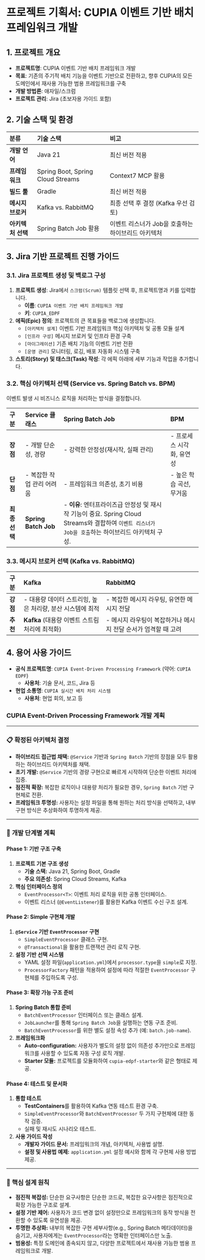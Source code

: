 # 프로젝트 기획서: CUPIA 이벤트 기반 배치 프레임워크 개발

## 1. 프로젝트 개요

* **프로젝트명**: CUPIA 이벤트 기반 배치 프레임워크 개발
* **목표**: 기존의 주기적 배치 기능을 이벤트 기반으로 전환하고, 향후 CUPIA의 모든 도메인에서 재사용 가능한 범용 프레임워크를 구축
* **개발 방법론**: 애자일/스크럼
* **프로젝트 관리**: Jira (초보자용 가이드 포함)

## 2. 기술 스택 및 환경

| 분류 | 기술 스택 | 비고 |
| :--- | :--- | :--- |
| **개발 언어** | Java 21 | 최신 버전 적용 |
| **프레임워크** | Spring Boot, Spring Cloud Streams | Context7 MCP 활용 |
| **빌드 툴** | Gradle | 최신 버전 적용 |
| **메시지 브로커** | Kafka vs. RabbitMQ | 최종 선택 후 결정 (Kafka 우선 검토) |
| **아키텍처 선택** | Spring Batch Job 활용 | 이벤트 리스너가 Job을 호출하는 하이브리드 아키텍처 |

## 3. Jira 기반 프로젝트 진행 가이드

### 3.1. Jira 프로젝트 생성 및 백로그 구성

1.  **프로젝트 생성**: Jira에서 `스크럼(Scrum)` 템플릿 선택 후, 프로젝트명과 키를 입력합니다.
    * **이름**: `CUPIA 이벤트 기반 배치 프레임워크 개발`
    * **키**: `CUPIA_EDPF`
2.  **에픽(Epic) 정의**: 프로젝트의 큰 목표들을 백로그에 생성합니다.
    * `[아키텍처 설계]` 이벤트 기반 프레임워크 핵심 아키텍처 및 공통 모듈 설계
    * `[인프라 구성]` 메시지 브로커 및 인프라 환경 구축
    * `[마이그레이션]` 기존 배치 기능의 이벤트 기반 전환
    * `[운영 관리]` 모니터링, 로깅, 배포 자동화 시스템 구축
3.  **스토리(Story) 및 태스크(Task) 작성**: 각 에픽 아래에 세부 기능과 작업을 추가합니다.

### 3.2. 핵심 아키텍처 선택 (Service vs. Spring Batch vs. BPM)

이벤트 발생 시 비즈니스 로직을 처리하는 방식을 결정합니다.

| 구분 | **Service 클래스** | **Spring Batch Job** | **BPM** |
| :--- | :--- | :--- | :--- |
| **장점** | - 개발 단순성, 경량 | - 강력한 안정성(재시작, 실패 관리) | - 프로세스 시각화, 유연성 |
| **단점** | - 복잡한 작업 관리 어려움 | - 프레임워크 의존성, 초기 비용 | - 높은 학습 곡선, 무거움 |
| **최종 선택** | **Spring Batch Job** | - **이유**: 엔터프라이즈급 안정성 및 재시작 기능이 중요. Spring Cloud Streams와 결합하여 `이벤트 리스너가 Job을 호출`하는 하이브리드 아키텍처 구성. |

### 3.3. 메시지 브로커 선택 (Kafka vs. RabbitMQ)

| 구분 | **Kafka** | **RabbitMQ** |
| :--- | :--- | :--- |
| **강점** | - 대용량 데이터 스트리밍, 높은 처리량, 분산 시스템에 최적 | - 복잡한 메시지 라우팅, 유연한 메시지 전달 |
| **추천** | **Kafka** (대용량 이벤트 스트림 처리에 최적화) | - 메시지 라우팅이 복잡하거나 메시지 전달 순서가 엄격할 때 고려 |

## 4. 용어 사용 가이드

* **공식 프로젝트명**: `CUPIA Event-Driven Processing Framework` (약어: `CUPIA EDPF`)
    * **사용처**: 기술 문서, 코드, Jira 등
* **현업 소통명**: `CUPIA 실시간 배치 처리 시스템`
    * **사용처**: 현업 회의, 보고 등

### **CUPIA Event-Driven Processing Framework 개발 계획**

---

### **📋 확정된 아키텍처 결정**

* **하이브리드 접근법 채택:** `@Service` 기반과 `Spring Batch` 기반의 장점을 모두 활용하는 하이브리드 아키텍처를 채택.
* **초기 개발:** `@Service` 기반의 경량 구현으로 빠르게 시작하여 단순한 이벤트 처리에 집중.
* **점진적 확장:** 복잡한 로직이나 대용량 처리가 필요한 경우, `Spring Batch` 기반 구현체로 전환.
* **프레임워크 투명성:** 사용자는 설정 파일을 통해 원하는 처리 방식을 선택하고, 내부 구현 방식은 추상화하여 투명하게 제공.

---

### **🚀 개발 단계별 계획**

#### **Phase 1: 기반 구조 구축**

1.  **프로젝트 기본 구조 생성**
    * **기술 스택:** Java 21, Spring Boot, Gradle
    * **주요 의존성:** Spring Cloud Streams, Kafka
2.  **핵심 인터페이스 정의**
    * `EventProcessor<T>`: 이벤트 처리 로직을 위한 공통 인터페이스.
    * 이벤트 리스너 (`@EventListener`)를 활용한 Kafka 이벤트 수신 구조 설계.

#### **Phase 2: Simple 구현체 개발**

1.  **`@Service` 기반 `EventProcessor` 구현**
    * `SimpleEventProcessor` 클래스 구현.
    * `@Transactional`을 활용한 트랜잭션 관리 로직 구현.
2.  **설정 기반 선택 시스템**
    * YAML 설정 파일(`application.yml`)에서 `processor.type`을 `simple`로 지정.
    * `ProcessorFactory` 패턴을 적용하여 설정에 따라 적절한 `EventProcessor` 구현체를 주입하도록 구성.

#### **Phase 3: 확장 가능 구조 준비**

1.  **Spring Batch 통합 준비**
    * `BatchEventProcessor` 인터페이스 또는 클래스 설계.
    * `JobLauncher`를 통해 `Spring Batch Job`을 실행하는 연동 구조 준비.
    * `BatchEventProcessor`를 위한 별도 설정 속성 추가 (예: `batch.job-name`).
2.  **프레임워크화**
    * **Auto-configuration:** 사용자가 별도의 설정 없이 의존성 추가만으로 프레임워크를 사용할 수 있도록 자동 구성 로직 개발.
    * **Starter 모듈:** 프로젝트를 모듈화하여 `cupia-edpf-starter`와 같은 형태로 제공.

#### **Phase 4: 테스트 및 문서화**

1.  **통합 테스트**
    * **TestContainers**를 활용하여 Kafka 연동 테스트 환경 구축.
    * `SimpleEventProcessor`와 `BatchEventProcessor` 두 가지 구현체에 대한 동작 검증.
    * 실패 및 재시도 시나리오 테스트.
2.  **사용 가이드 작성**
    * **개발자 가이드 문서:** 프레임워크의 개념, 아키텍처, 사용법 설명.
    * **설정 및 사용법 예제:** `application.yml` 설정 예시와 함께 각 구현체 사용 방법 제공.

---

### **🎯 핵심 설계 원칙**

* **점진적 복잡성:** 단순한 요구사항은 단순한 코드로, 복잡한 요구사항은 점진적으로 확장 가능한 구조로 설계.
* **설정 기반 제어:** 사용자가 코드 변경 없이 설정만으로 프레임워크의 동작 방식을 전환할 수 있도록 유연성을 제공.
* **투명한 추상화:** 내부의 복잡한 구현 세부사항(e.g., Spring Batch 메타데이터)을 숨기고, 사용자에게는 `EventProcessor`라는 명확한 인터페이스만 노출.
* **범용성:** 특정 도메인에 종속되지 않고, 다양한 프로젝트에서 재사용 가능한 범용 프레임워크로 개발.